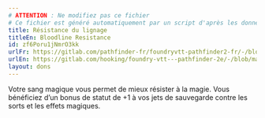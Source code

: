 ```yaml
---
# ATTENTION : Ne modifiez pas ce fichier
# Ce fichier est généré automatiquement par un script d'après les données du module Foundry VTT officiel et de sa traduction
title: Résistance du lignage
titleEn: Bloodline Resistance
id: zf6Poru1jNmrO3kk
urlFr: https://gitlab.com/pathfinder-fr/foundryvtt-pathfinder2-fr/-/blob/master/data/feats/zf6Poru1jNmrO3kk.htm
urlEn: https://gitlab.com/hooking/foundry-vtt---pathfinder-2e/-/blob/master/packs/data/feats.db/bloodline-resistance.json
layout: dons
---
```

Votre sang magique vous permet de mieux résister à la magie. Vous bénéficiez d’un bonus de statut de +1 à vos jets de sauvegarde contre les sorts et les effets magiques.
